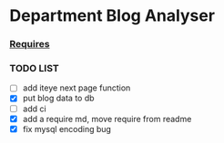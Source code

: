 # Department Blog Analyser

### [Requires][url1]

### TODO LIST
- [ ] add iteye next page function
- [x] put blog data to db
- [ ] add ci
- [x] add a require md, move require from readme
- [x] fix mysql encoding bug

[url1]: https://github.com/zhaozhiming/department-blogs-analyser/blob/master/require.md
